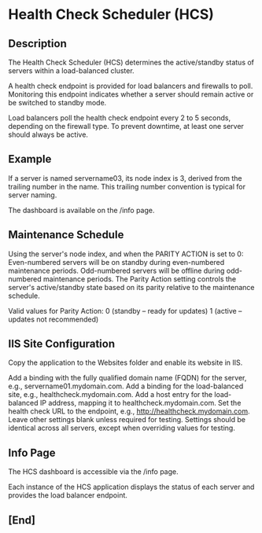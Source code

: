﻿# Health Check Scheduler (HCS)

## Description
The Health Check Scheduler (HCS) determines the active/standby status of servers within a load-balanced cluster. 

A health check endpoint is provided for load balancers and firewalls to poll.  Monitoring this endpoint indicates whether a server should remain active or be switched to standby mode.

Load balancers poll the health check endpoint every 2 to 5 seconds, depending on the firewall type.  To prevent downtime, at least one server should always be active.

## Example
If a server is named servername03, its node index is 3, derived from the trailing number in the name. This trailing number convention is typical for server naming.

The dashboard is available on the /info page. 

## Maintenance Schedule
Using the server's node index, and when the PARITY ACTION is set to 0:
Even-numbered servers will be on standby during even-numbered maintenance periods.
Odd-numbered servers will be offline during odd-numbered maintenance periods.
The Parity Action setting controls the server's active/standby state based on its parity relative to the maintenance schedule.

Valid values for Parity Action:
0 (standby – ready for updates)
1 (active – updates not recommended)

## IIS Site Configuration

Copy the application to the Websites folder and enable its website in IIS.

Add a binding with the fully qualified domain name (FQDN) for the server, e.g., servername01.mydomain.com.
Add a binding for the load-balanced site, e.g., healthcheck.mydomain.com.
Add a host entry for the load-balanced IP address, mapping it to healthcheck.mydomain.com.
Set the health check URL to the endpoint, e.g., http://healthcheck.mydomain.com.
Leave other settings blank unless required for testing.
Settings should be identical across all servers, except when overriding values for testing.

## Info Page

The HCS dashboard is accessible via the /info page.

Each instance of the HCS application displays the status of each server and provides the load balancer endpoint.

## [End]

